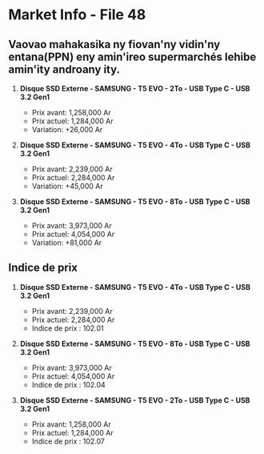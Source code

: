 # Market Info - File 48

## Vaovao mahakasika ny fiovan'ny vidin'ny entana(PPN) eny amin'ireo supermarchés lehibe amin'ity androany ity.

1. **Disque SSD Externe - SAMSUNG - T5 EVO - 2To - USB Type C - USB 3.2 Gen1**
   - Prix avant: 1,258,000 Ar
   - Prix actuel: 1,284,000 Ar
   - Variation: +26,000 Ar

2. **Disque SSD Externe - SAMSUNG - T5 EVO - 4To - USB Type C - USB 3.2 Gen1**
   - Prix avant: 2,239,000 Ar
   - Prix actuel: 2,284,000 Ar
   - Variation: +45,000 Ar

3. **Disque SSD Externe - SAMSUNG - T5 EVO - 8To - USB Type C - USB 3.2 Gen1**
   - Prix avant: 3,973,000 Ar
   - Prix actuel: 4,054,000 Ar
   - Variation: +81,000 Ar



## Indice de prix

1. **Disque SSD Externe - SAMSUNG - T5 EVO - 4To - USB Type C - USB 3.2 Gen1**
   - Prix avant: 2,239,000 Ar
   - Prix actuel: 2,284,000 Ar
   - Indice de prix : 102.01

2. **Disque SSD Externe - SAMSUNG - T5 EVO - 8To - USB Type C - USB 3.2 Gen1**
   - Prix avant: 3,973,000 Ar
   - Prix actuel: 4,054,000 Ar
   - Indice de prix : 102.04

3. **Disque SSD Externe - SAMSUNG - T5 EVO - 2To - USB Type C - USB 3.2 Gen1**
   - Prix avant: 1,258,000 Ar
   - Prix actuel: 1,284,000 Ar
   - Indice de prix : 102.07

